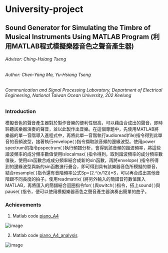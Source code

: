 # University-project

## Sound Generator for Simulating the Timbre of Musical Instruments Using MATLAB Program (利用MATLAB程式模擬樂器音色之聲音產生器)

###### Advisor: Ching-Hsiang Tseng
###### Author: Chen-Yang Ma, Yu-Hsiang Tseng
###### Communication and Signal Processing Laboratory, Department of Electrical Engineering, National Taiwan Ocean University, 202 Keelung

### Introduction

模擬音色的聲音產生器對於製作音樂的便利性很高，可以藉由合成出的聲音，即時聆聽該樂器演奏的聲音，並以此製作出音樂。在這個專題中，先使用MATLAB將樂器的單一音階導入進程式中，再將此單一音階執行audioread(file)指令得到此單音的音頻波型，接著執行envelope( )指令擷取該音頻的邊緣波型。使用power spectrum的指令pspectrum( )執行頻譜分析，會得到該音頻的諧波頻率，將這些諧波頻率的成分頻率數值使用islocalmax( )指令得到，取到諧波頻率的成分頻率數值後，使用sin函數合成成分頻率結合成新的sin函數，再將envelope( )指令所得到的邊緣波型與新的sin函數進行疊合，即可得到具有該樂器音色所模擬的單音，結合resample( )指令還有音階頻率公式Sp=(2.^(n/12))*S，可以再合成出其他音階跟不同長度的拍子。使用readmatrix( )將另外輸入的簡譜音符數值匯入MATLAB，再將匯入的簡譜結合迴圈指令for( )與switch( )指令，搭上sound( )與pause( )指令，便可以使用模擬樂器音色之聲音產生器演奏出簡單的曲子。

### Achievements
1. Matlab code [piano_A4](https://github.com/Enohpgogo/university-project/blob/main/piano-synthesis/piano_A4.m)

![image](https://github.com/Enohpgogo/university-project/blob/main/IMG/piano_A4.jpg)

2. Matlab code [piano_A4_analysis](https://github.com/Enohpgogo/university-project/blob/main/piano-synthesis/piano_A4_analysis.m)

![image](https://github.com/Enohpgogo/university-project/blob/main/IMG/piano_A4_analysis.jpg)

